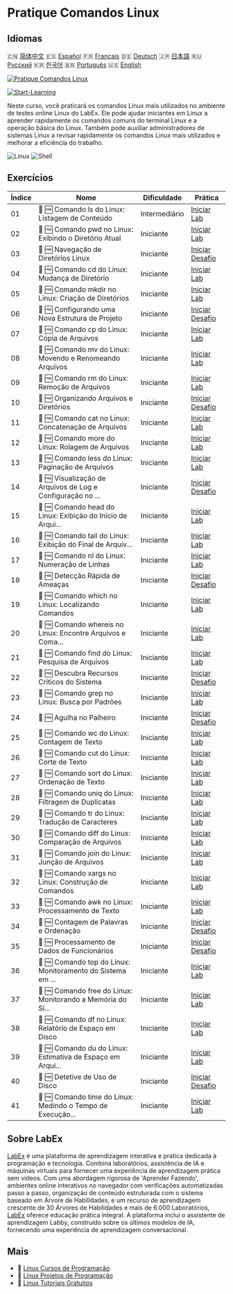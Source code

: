 # Pratique Comandos Linux

## Idiomas

🇨🇳 [简体中文](README_zh.md) 🇪🇸 [Español](README_es.md) 🇫🇷 [Français](README_fr.md) 🇩🇪 [Deutsch](README_de.md) 🇯🇵 [日本語](README_ja.md) 🇷🇺 [Русский](README_ru.md) 🇰🇷 [한국어](README_ko.md) 🇧🇷 [Português](README_pt.md) 🇺🇸 [English](README.md) 

[![Pratique Comandos Linux](https://cover-creator.labex.io/linux-basic-commands-practice-online.png?lang=pt)](https://labex.io/pt/courses/linux-basic-commands-practice-online)

[![Start-Learning](https://img.shields.io/badge/Start-Learning-whitesmoke?style=for-the-badge)](https://labex.io/pt/courses/linux-basic-commands-practice-online)

Neste curso, você praticará os comandos Linux mais utilizados no ambiente de testes online Linux do LabEx. Ele pode ajudar iniciantes em Linux a aprender rapidamente os comandos comuns do terminal Linux e a operação básica do Linux. Também pode auxiliar administradores de sistemas Linux a revisar rapidamente os comandos Linux mais utilizados e melhorar a eficiência do trabalho.

![Linux](https://img.shields.io/badge/Linux-whitesmoke?style=for-the-badge&logo=linux)
![Shell](https://img.shields.io/badge/Shell-whitesmoke?style=for-the-badge&logo=shell)


## Exercícios

|   Índice | Nome                                                        | Dificuldade   | Prática                                                                                                                                                                      |
|----------|-------------------------------------------------------------|---------------|------------------------------------------------------------------------------------------------------------------------------------------------------------------------------|
|       01 | 🧩 🆓 Comando ls do Linux: Listagem de Conteúdo             | Intermediário | <a target='_blank' href='https://labex.io/pt/labs/linux-linux-ls-command-content-listing-219205?course=linux-basic-commands-practice-online'>Iniciar Lab</a>                 |
|       02 | 🧩 🆓 Comando pwd no Linux: Exibindo o Diretório Atual      | Iniciante     | <a target='_blank' href='https://labex.io/pt/labs/linux-linux-pwd-command-directory-displaying-209734?course=linux-basic-commands-practice-online'>Iniciar Lab</a>           |
|       03 | 🎯 🆓 Navegação de Diretórios Linux                         | Iniciante     | <a target='_blank' href='https://labex.io/pt/labs/linux-directory-navigation-387844?course=linux-basic-commands-practice-online'>Iniciar Desafio</a>                         |
|       04 | 🧩 🆓 Comando cd do Linux: Mudança de Diretório             | Iniciante     | <a target='_blank' href='https://labex.io/pt/labs/linux-linux-cd-command-directory-changing-209733?course=linux-basic-commands-practice-online'>Iniciar Lab</a>              |
|       05 | 🧩 🆓 Comando mkdir no Linux: Criação de Diretórios         | Iniciante     | <a target='_blank' href='https://labex.io/pt/labs/linux-linux-mkdir-command-directory-creating-209739?course=linux-basic-commands-practice-online'>Iniciar Lab</a>           |
|       06 | 🎯 🆓 Configurando uma Nova Estrutura de Projeto            | Iniciante     | <a target='_blank' href='https://labex.io/pt/labs/linux-setting-up-a-new-project-structure-387859?course=linux-basic-commands-practice-online'>Iniciar Desafio</a>           |
|       07 | 🧩 🆓 Comando cp do Linux: Cópia de Arquivos                | Iniciante     | <a target='_blank' href='https://labex.io/pt/labs/linux-linux-cp-command-file-copying-209744?course=linux-basic-commands-practice-online'>Iniciar Lab</a>                    |
|       08 | 🧩 🆓 Comando mv do Linux: Movendo e Renomeando Arquivos    | Iniciante     | <a target='_blank' href='https://labex.io/pt/labs/linux-linux-mv-command-file-moving-and-renaming-209743?course=linux-basic-commands-practice-online'>Iniciar Lab</a>        |
|       09 | 🧩 🆓 Comando rm do Linux: Remoção de Arquivos              | Iniciante     | <a target='_blank' href='https://labex.io/pt/labs/linux-linux-rm-command-file-removing-209741?course=linux-basic-commands-practice-online'>Iniciar Lab</a>                   |
|       10 | 🎯 🆓 Organizando Arquivos e Diretórios                     | Iniciante     | <a target='_blank' href='https://labex.io/pt/labs/linux-organizing-files-and-directories-387877?course=linux-basic-commands-practice-online'>Iniciar Desafio</a>             |
|       11 | 🧩 🆓 Comando cat no Linux: Concatenação de Arquivos        | Iniciante     | <a target='_blank' href='https://labex.io/pt/labs/linux-linux-cat-command-file-concatenating-210986?course=linux-basic-commands-practice-online'>Iniciar Lab</a>             |
|       12 | 🧩 🆓 Comando more do Linux: Rolagem de Arquivos            | Iniciante     | <a target='_blank' href='https://labex.io/pt/labs/linux-linux-more-command-file-scrolling-214299?course=linux-basic-commands-practice-online'>Iniciar Lab</a>                |
|       13 | 🧩 🆓 Comando less do Linux: Paginação de Arquivos          | Iniciante     | <a target='_blank' href='https://labex.io/pt/labs/linux-linux-less-command-file-paging-214301?course=linux-basic-commands-practice-online'>Iniciar Lab</a>                   |
|       14 | 🎯 🆓 Visualização de Arquivos de Log e Configuração no ... | Iniciante     | <a target='_blank' href='https://labex.io/pt/labs/linux-viewing-log-and-configuration-files-in-linux-387914?course=linux-basic-commands-practice-online'>Iniciar Desafio</a> |
|       15 | 🧩 🆓 Comando head do Linux: Exibição do Início de Arqui... | Iniciante     | <a target='_blank' href='https://labex.io/pt/labs/linux-linux-head-command-file-beginning-display-214302?course=linux-basic-commands-practice-online'>Iniciar Lab</a>        |
|       16 | 🧩 🆓 Comando tail do Linux: Exibição do Final de Arquiv... | Iniciante     | <a target='_blank' href='https://labex.io/pt/labs/linux-linux-tail-command-file-end-display-214303?course=linux-basic-commands-practice-online'>Iniciar Lab</a>              |
|       17 | 🧩 🆓 Comando nl do Linux: Numeração de Linhas              | Iniciante     | <a target='_blank' href='https://labex.io/pt/labs/linux-linux-nl-command-line-numbering-210988?course=linux-basic-commands-practice-online'>Iniciar Lab</a>                  |
|       18 | 🎯 🆓 Detecção Rápida de Ameaças                            | Iniciante     | <a target='_blank' href='https://labex.io/pt/labs/linux-rapid-threat-detection-387930?course=linux-basic-commands-practice-online'>Iniciar Desafio</a>                       |
|       19 | 🧩 🆓 Comando which no Linux: Localizando Comandos          | Iniciante     | <a target='_blank' href='https://labex.io/pt/labs/linux-linux-which-command-command-locating-215210?course=linux-basic-commands-practice-online'>Iniciar Lab</a>             |
|       20 | 🧩 🆓 Comando whereis no Linux: Encontre Arquivos e Coma... | Iniciante     | <a target='_blank' href='https://labex.io/pt/labs/linux-linux-whereis-command-file-and-command-finding-215211?course=linux-basic-commands-practice-online'>Iniciar Lab</a>   |
|       21 | 🧩 🆓 Comando find do Linux: Pesquisa de Arquivos           | Iniciante     | <a target='_blank' href='https://labex.io/pt/labs/linux-linux-find-command-file-searching-219191?course=linux-basic-commands-practice-online'>Iniciar Lab</a>                |
|       22 | 🎯 🆓 Descubra Recursos Críticos do Sistema                 | Iniciante     | <a target='_blank' href='https://labex.io/pt/labs/linux-discover-critical-system-resources-388032?course=linux-basic-commands-practice-online'>Iniciar Desafio</a>           |
|       23 | 🧩 🆓 Comando grep no Linux: Busca por Padrões              | Iniciante     | <a target='_blank' href='https://labex.io/pt/labs/linux-linux-grep-command-pattern-searching-219192?course=linux-basic-commands-practice-online'>Iniciar Lab</a>             |
|       24 | 🎯 🆓 Agulha no Palheiro                                    | Iniciante     | <a target='_blank' href='https://labex.io/pt/labs/linux-needle-in-the-haystack-388109?course=linux-basic-commands-practice-online'>Iniciar Desafio</a>                       |
|       25 | 🧩 🆓 Comando wc do Linux: Contagem de Texto                | Iniciante     | <a target='_blank' href='https://labex.io/pt/labs/linux-linux-wc-command-text-counting-219200?course=linux-basic-commands-practice-online'>Iniciar Lab</a>                   |
|       26 | 🧩 🆓 Comando cut do Linux: Corte de Texto                  | Iniciante     | <a target='_blank' href='https://labex.io/pt/labs/linux-linux-cut-command-text-cutting-219187?course=linux-basic-commands-practice-online'>Iniciar Lab</a>                   |
|       27 | 🧩 🆓 Comando sort do Linux: Ordenação de Texto             | Iniciante     | <a target='_blank' href='https://labex.io/pt/labs/linux-linux-sort-command-text-sorting-219196?course=linux-basic-commands-practice-online'>Iniciar Lab</a>                  |
|       28 | 🧩 🆓 Comando uniq do Linux: Filtragem de Duplicatas        | Iniciante     | <a target='_blank' href='https://labex.io/pt/labs/linux-linux-uniq-command-duplicate-filtering-219199?course=linux-basic-commands-practice-online'>Iniciar Lab</a>           |
|       29 | 🧩 🆓 Comando tr do Linux: Tradução de Caracteres           | Iniciante     | <a target='_blank' href='https://labex.io/pt/labs/linux-linux-tr-command-character-translating-219198?course=linux-basic-commands-practice-online'>Iniciar Lab</a>           |
|       30 | 🧩 🆓 Comando diff do Linux: Comparação de Arquivos         | Iniciante     | <a target='_blank' href='https://labex.io/pt/labs/linux-linux-diff-command-file-comparing-219189?course=linux-basic-commands-practice-online'>Iniciar Lab</a>                |
|       31 | 🧩 🆓 Comando join do Linux: Junção de Arquivos             | Iniciante     | <a target='_blank' href='https://labex.io/pt/labs/linux-linux-join-command-file-joining-219193?course=linux-basic-commands-practice-online'>Iniciar Lab</a>                  |
|       32 | 🧩 🆓 Comando xargs no Linux: Construção de Comandos        | Iniciante     | <a target='_blank' href='https://labex.io/pt/labs/linux-linux-xargs-command-command-building-219201?course=linux-basic-commands-practice-online'>Iniciar Lab</a>             |
|       33 | 🧩 🆓 Comando awk no Linux: Processamento de Texto          | Iniciante     | <a target='_blank' href='https://labex.io/pt/labs/linux-linux-awk-command-text-processing-388493?course=linux-basic-commands-practice-online'>Iniciar Lab</a>                |
|       34 | 🎯 🆓 Contagem de Palavras e Ordenação                      | Iniciante     | <a target='_blank' href='https://labex.io/pt/labs/linux-word-count-and-sorting-388125?course=linux-basic-commands-practice-online'>Iniciar Desafio</a>                       |
|       35 | 🎯 🆓 Processamento de Dados de Funcionários                | Iniciante     | <a target='_blank' href='https://labex.io/pt/labs/linux-processing-employees-data-388132?course=linux-basic-commands-practice-online'>Iniciar Desafio</a>                    |
|       36 | 🧩 🆓 Comando top do Linux: Monitoramento do Sistema em ... | Iniciante     | <a target='_blank' href='https://labex.io/pt/labs/linux-linux-top-command-real-time-system-monitoring-388500?course=linux-basic-commands-practice-online'>Iniciar Lab</a>    |
|       37 | 🧩 🆓 Comando free do Linux: Monitorando a Memória do Si... | Iniciante     | <a target='_blank' href='https://labex.io/pt/labs/linux-linux-free-command-monitoring-system-memory-388496?course=linux-basic-commands-practice-online'>Iniciar Lab</a>      |
|       38 | 🧩 🆓 Comando df no Linux: Relatório de Espaço em Disco     | Iniciante     | <a target='_blank' href='https://labex.io/pt/labs/linux-linux-df-command-disk-space-reporting-219188?course=linux-basic-commands-practice-online'>Iniciar Lab</a>            |
|       39 | 🧩 🆓 Comando du do Linux: Estimativa de Espaço em Arqui... | Iniciante     | <a target='_blank' href='https://labex.io/pt/labs/linux-linux-du-command-file-space-estimating-219190?course=linux-basic-commands-practice-online'>Iniciar Lab</a>           |
|       40 | 🎯 🆓 Detetive de Uso de Disco                              | Iniciante     | <a target='_blank' href='https://labex.io/pt/labs/linux-disk-usage-detective-388099?course=linux-basic-commands-practice-online'>Iniciar Desafio</a>                         |
|       41 | 🧩 🆓 Comando time do Linux: Medindo o Tempo de Execução... | Iniciante     | <a target='_blank' href='https://labex.io/pt/labs/linux-linux-time-command-command-timing-219197?course=linux-basic-commands-practice-online'>Iniciar Lab</a>                |

## Sobre LabEx

[LabEx](https://labex.io) é uma plataforma de aprendizagem interativa e prática dedicada à programação e tecnologia. Combina laboratórios, assistência de IA e máquinas virtuais para fornecer uma experiência de aprendizagem prática sem vídeos. Com uma abordagem rigorosa de 'Aprender Fazendo', ambientes online interativos no navegador com verificações automatizadas passo a passo, organização de conteúdo estruturada com o sistema baseado em Árvore de Habilidades, e um recurso de aprendizagem crescente de 30 Árvores de Habilidades e mais de 6.000 Laboratórios, [LabEx](https://labex.io) oferece educação prática integral. A plataforma inclui o assistente de aprendizagem Labby, construído sobre os últimos modelos de IA, fornecendo uma experiência de aprendizagem conversacional.

## Mais

- 🔗 [Linux Cursos de Programação](https://github.com/labex-labs/awesome-programming-courses)
- 🔗 [Linux Projetos de Programação](https://github.com/labex-labs/awesome-programming-projects)
- 🔗 [Linux Tutoriais Gratuitos](https://github.com/labex-labs/linux-free-tutorials)

